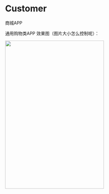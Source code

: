# Customer
商城APP

通用购物类APP
效果图（图片大小怎么控制呢）：

<img src="http://img.blog.csdn.net/20151230224621236?watermark/2/text/aHR0cDovL2Jsb2cuY3Nkbi5uZXQv/font/5a6L5L2T/fontsize/400/fill/I0JBQkFCMA==/dissolve/70/gravity/Center" width=320 height=480 />
